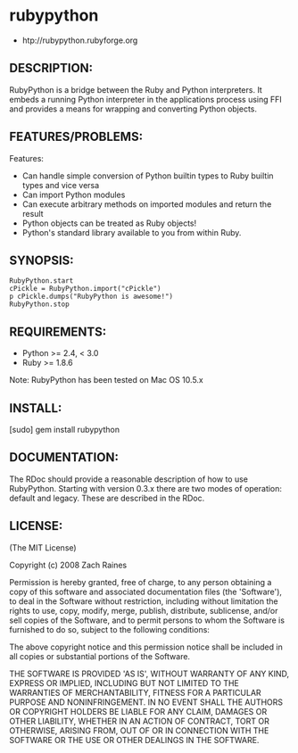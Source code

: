# rubypython

* htp://rubypython.rubyforge.org

## DESCRIPTION:

RubyPython is a bridge between the Ruby and Python interpreters. It embeds a
running Python interpreter in the applications process using FFI and
provides a means for wrapping and converting Python objects.
 
## FEATURES/PROBLEMS:

Features:
* Can handle simple conversion of Python builtin types to Ruby builtin types and vice versa
* Can import Python modules
* Can execute arbitrary methods on imported modules and return the result
* Python objects can be treated as Ruby objects!
* Python's standard library available to you from within Ruby.

## SYNOPSIS:
    RubyPython.start
    cPickle = RubyPython.import("cPickle")
    p cPickle.dumps("RubyPython is awesome!")
    RubyPython.stop
	
## REQUIREMENTS:
	
* Python >= 2.4, < 3.0
* Ruby >= 1.8.6

Note: RubyPython has been tested on Mac OS 10.5.x
	
	
## INSTALL:

[sudo] gem install rubypython

## DOCUMENTATION:

The RDoc should provide a reasonable description of how to use RubyPython.
Starting with version 0.3.x there are two modes of operation: default and
legacy. These are described in the RDoc.
	
## LICENSE:

(The MIT License)

Copyright (c) 2008 Zach Raines

Permission is hereby granted, free of charge, to any person obtaining
a copy of this software and associated documentation files (the
'Software'), to deal in the Software without restriction, including
without limitation the rights to use, copy, modify, merge, publish,
distribute, sublicense, and/or sell copies of the Software, and to
permit persons to whom the Software is furnished to do so, subject to
the following conditions:

The above copyright notice and this permission notice shall be
included in all copies or substantial portions of the Software.

THE SOFTWARE IS PROVIDED 'AS IS', WITHOUT WARRANTY OF ANY KIND,
EXPRESS OR IMPLIED, INCLUDING BUT NOT LIMITED TO THE WARRANTIES OF
MERCHANTABILITY, FITNESS FOR A PARTICULAR PURPOSE AND NONINFRINGEMENT.
IN NO EVENT SHALL THE AUTHORS OR COPYRIGHT HOLDERS BE LIABLE FOR ANY
CLAIM, DAMAGES OR OTHER LIABILITY, WHETHER IN AN ACTION OF CONTRACT,
TORT OR OTHERWISE, ARISING FROM, OUT OF OR IN CONNECTION WITH THE
SOFTWARE OR THE USE OR OTHER DEALINGS IN THE SOFTWARE.

